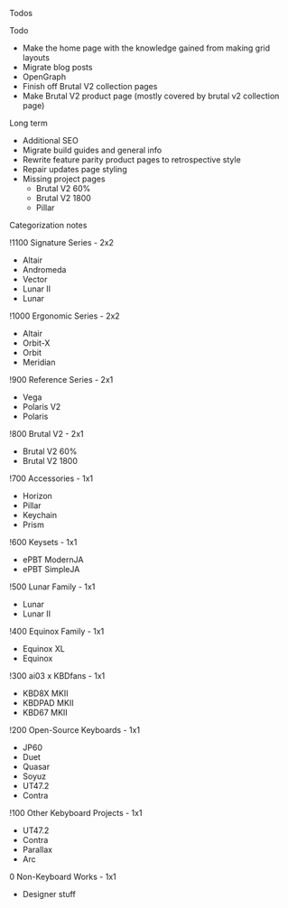 Todos 

Todo
- Make the home page with the knowledge gained from making grid layouts
- Migrate blog posts
- OpenGraph
- Finish off Brutal V2 collection pages
- Make Brutal V2 product page (mostly covered by brutal v2 collection page)

Long term
- Additional SEO
- Migrate build guides and general info
- Rewrite feature parity product pages to retrospective style
- Repair updates page styling
- Missing project pages
  - Brutal V2 60%
  - Brutal V2 1800
  - Pillar



Categorization notes

!1100 Signature Series - 2x2
- Altair
- Andromeda
- Vector
- Lunar II
- Lunar

!1000 Ergonomic Series - 2x2
- Altair
- Orbit-X
- Orbit
- Meridian

!900 Reference Series - 2x1
- Vega
- Polaris V2
- Polaris

!800 Brutal V2 - 2x1
- Brutal V2 60%
- Brutal V2 1800

!700 Accessories - 1x1
- Horizon
- Pillar
- Keychain
- Prism

!600 Keysets - 1x1
- ePBT ModernJA
- ePBT SimpleJA

!500 Lunar Family - 1x1
- Lunar
- Lunar II

!400 Equinox Family - 1x1
- Equinox XL
- Equinox

!300 ai03 x KBDfans - 1x1
- KBD8X MKII
- KBDPAD MKII
- KBD67 MKII

!200 Open-Source Keyboards - 1x1
- JP60
- Duet
- Quasar
- Soyuz
- UT47.2
- Contra

!100 Other Kebyboard Projects - 1x1
- UT47.2
- Contra
- Parallax
- Arc

0 Non-Keyboard Works - 1x1
- Designer stuff

